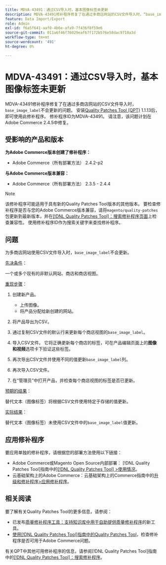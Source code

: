 ```yaml
---
title: MDVA-43491：通过CSV导入时，基本图像标签未更新
description: MDVA-43491修补程序修复了在通过多商店网站的CSV文件导入时，“base_image_label”不会更新的问题。 安装[Quality Patches Tool (QPT)](https://experienceleague.adobe.com/zh-hans/docs/commerce-operations/tools/quality-patches-tool/quality-patches-tool-to-self-serve-quality-patches) 1.1.13后，即可使用此修补程序。 修补程序ID为MDVA-43491。 请注意，该问题计划在Adobe Commerce 2.4.5中修复。
feature: Data Import/Export
role: Admin
exl-id: f6a5f641-aaf0-4b6e-afa9-7f436f8f59e6
source-git-commit: 011a6f46f76029eaf67f172b576e58dac9710a3d
workflow-type: tm+mt
source-wordcount: '491'
ht-degree: 0%

---
```


# MDVA-43491：通过CSV导入时，基本图像标签未更新

MDVA-43491修补程序修复了在通过多商店网站的CSV文件导入时，`base_image_label`不会更新的问题。 安装[Quality Patches Tool (QPT)](https://experienceleague.adobe.com/zh-hans/docs/commerce-operations/tools/quality-patches-tool/quality-patches-tool-to-self-serve-quality-patches) 1.1.13后，即可使用此修补程序。 修补程序ID为MDVA-43491。 请注意，该问题计划在Adobe Commerce 2.4.5中修复。

## 受影响的产品和版本

**为Adobe Commerce版本创建了修补程序：**

* Adobe Commerce（所有部署方法） 2.4.2-p2

**与Adobe Commerce版本兼容：**

* Adobe Commerce（所有部署方法） 2.3.5 - 2.4.4

>[!NOTE]
>
>该修补程序可能适用于具有新的Quality Patches Tool版本的其他版本。 要检查修补程序是否与您的Adobe Commerce版本兼容，请将`magento/quality-patches`包更新到最新版本，并在[[!DNL Quality Patches Tool]：搜索修补程序页面](https://experienceleague.adobe.com/zh-hans/docs/commerce-operations/tools/quality-patches-tool/quality-patches-tool-to-self-serve-quality-patches)上检查兼容性。 使用修补程序ID作为搜索关键字来查找修补程序。

## 问题

为多商店网站使用CSV文件导入时，`base_image_label`不会更新。

<u>先决条件</u>：

一个或多个现有的非默认网站、商店和商店视图。

<u>重现步骤</u>：

1. 创建新产品。

   * 上传图像。
   * 将产品分配给新创建的网站。

1. 将产品导出为CSV。
1. 通过复制CSV文件的默认行来更新每个商店视图的`base_image_label`。
1. 导入CSV文件。 它将正确更新每个商店的标签，可在产品编辑页面上的&#x200B;**图像和视频**&#x200B;选项卡下验证这些标签。
1. 再次导出CSV文件并使用不同的值更新`base_image_label`列。
1. 再次导入CSV文件。
1. 在“管理员”中打开产品，并检查每个商店视图的标签是否已更新。

<u>预期的结果</u>：

替代文本（图像标签）将根据CSV文件使用特定于存储的值更新。

<u>实际结果</u>：

替代文本（图像标签）未使用CSV文件中的`base_image_label`值更新。

## 应用修补程序

要应用单独的修补程序，请根据您的部署方法使用以下链接：

* Adobe Commerce或Magento Open Source内部部署： [!DNL Quality Patches Tool]指南中的[[!DNL Quality Patches Tool] >使用情况](/help/tools/quality-patches-tool/usage.md)。
* 云基础架构上的Adobe Commerce：云基础架构上的Commerce指南中的[升级和修补程序>应用修补程序](https://experienceleague.adobe.com/docs/commerce-cloud-service/user-guide/develop/upgrade/apply-patches.html?lang=zh-Hans)。

## 相关阅读

要了解有关Quality Patches Tool的更多信息，请参阅：

* 已发布[质量修补程序工具：支持知识库中用于自助提供质量修补程序](https://experienceleague.adobe.com/zh-hans/docs/commerce-operations/tools/quality-patches-tool/quality-patches-tool-to-self-serve-quality-patches)的新工具。
* [使用[!DNL Quality Patches Tool]指南中的Quality Patches Tool](/help/tools/quality-patches-tool/patches-available-in-qpt/check-patch-for-magento-issue-with-magento-quality-patches.md)，检查修补程序是否可用于Adobe Commerce问题。

有关QPT中其他可用修补程序的信息，请参阅[!DNL Quality Patches Tool]指南中的[[!DNL Quality Patches Tool]：搜索修补程序](https://experienceleague.adobe.com/tools/commerce-quality-patches/index.html?lang=zh-Hans)。
